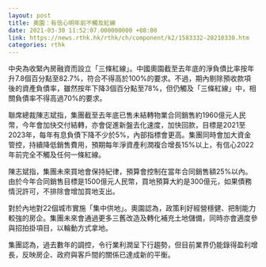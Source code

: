 ```yaml
---
layout: post
title: 奧園：有信心明年前不觸及紅線
date: 2021-03-30 11:52:07.000000000 +08:00
link: https://news.rthk.hk/rthk/ch/component/k2/1583332-20210330.htm
categories: rthk
---
```


中央為收緊內房融資而設立「三條紅線」。中國奧園截至去年底的淨負債比率按年升7.8個百分點至82.7%，符合不得高於100%的要求。不過，期內剔除預收款項後的資產負債率，雖然按年下降3個百分點至78%，但仍觸及「三條紅線」中，相關負債率不得高過70%的要求。

聯席總裁陳志斌指，集團截至去年底已售未結轉物業合同銷售約1960億元人民幣，今年會加快交付結轉，亦會促進新盤去化速度，加快回款，目標是2021至2023年，每年有息負債下降不少於5%，內部指標會更高。集團同時會加大資金管控，持續降低銷售費用，預期每年淨資產利潤複合增長15%以上，有信心2022年前完全不觸及任何一條紅線。

陳志斌指，集團未來買地會保持紀律，預算會控制在當年合同銷售額25%以內。由於今年合同銷售目標是1500億元人民幣，買地預算大約是300億元，如果債務情況許可，不排除會增加買地支出。

對於內地對22個城市實施「集中供地」。奧園認為，政策利好經營穩健、把制能力較強的房企。集團未來會通過更多三舊改造及轉化補充土地儲備，同時亦會適度參與招拍掛項目，以輪動方式拿地。

集團認為，過去數年的調控，令行業利潤呈下行趨勢，但目前業界仍能錄得盈利增長，反映房企、政府與客戶間的關係已達成新的平衡。
